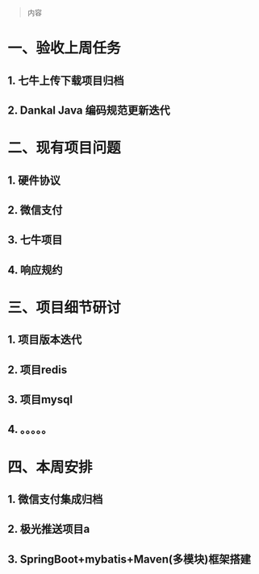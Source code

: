 > 内容

# 一、验收上周任务
## 1. 七牛上传下载项目归档
## 2. Dankal Java 编码规范更新迭代

# 二、现有项目问题
## 1. 硬件协议
## 2. 微信支付
## 3. 七牛项目
## 4. 响应规约


# 三、项目细节研讨
## 1. 项目版本迭代
## 2. 项目redis
## 3. 项目mysql
## 4. 。。。。。



# 四、本周安排
## 1. 微信支付集成归档
## 2. 极光推送项目a
## 3. SpringBoot+mybatis+Maven(多模块)框架搭建
